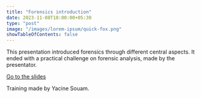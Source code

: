 ```yaml
---
title: "Forensics introduction"
date: 2023-11-08T18:00:00+05:30
type: "post"
image: "/images/lorem-ipsum/quick-fox.png"
showTableOfContents: false
---
```


This presentation introduced forensics through different central aspects. It ended with a practical challenge on forensic analysis, made by the presentator.

[Go to the slides](https://drive.google.com/file/d/1fkfofZowKWtDZp9tvIbbF43fl3u_LtLY/view?usp=sharing)

Training made by Yacine Souam.

